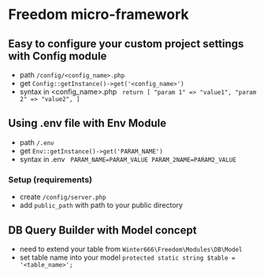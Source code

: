 # Freedom micro-framework

## Easy to configure your custom project settings with Config module

- path ```/config/<config_name>.php```
- get ```Config::getInstance()->get('<config_name>')```
- syntax in <config_name>.php ```
  return [
  "param 1" => "value1",
  "param 2" => "value2",
  ]```

## Using .env file with Env Module
- path ```/.env```
- get ```Env::getInstance()->get('PARAM_NAME')```
- syntax in .env ```
  PARAM_NAME=PARAM_VALUE
  PARAM_2NAME=PARAM2_VALUE```
  
### Setup (requirements)
- create ```/config/server.php```
- add `public_path` with path to your public directory

## DB Query Builder with Model concept
- need to extend your table from ```Winter666\Freedom\Modules\DB\Model```
- set table name into your model ```protected static string $table = '<table_name>';```
